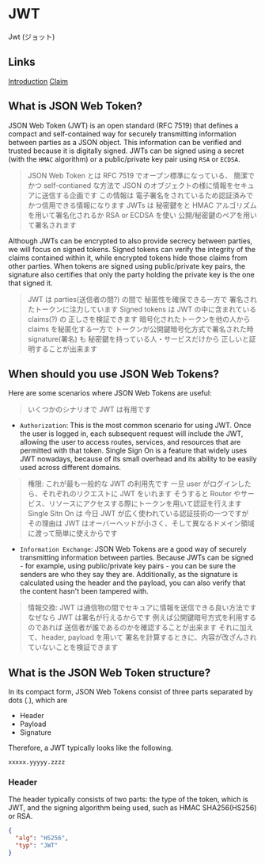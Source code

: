 # JWT

Jwt (ジョット)

## Links

[Introduction](https://jwt.io/introduction)
[Claim](https://www.rfc-editor.org/rfc/rfc7519#section-4.1)

## What is JSON Web Token?

JSON Web Token (JWT) is an open standard (RFC 7519) that defines a compact
and self-contained way for securely transmitting information between parties as a JSON object.
This information can be verified and trusted because it is digitally signed.
JWTs can be signed using a secret (with the `HMAC` algorithm)
or a public/private key pair using `RSA` or `ECDSA`.

> JSON Web Token とは RFC 7519 でオープン標準になっている、
> 簡潔でかつ self-contianed な方法で JSON のオブジェクトの様に情報をセキュアに送信する企画です
> この情報は 電子署名をされているため認証済みでかつ信用できる情報になります
> JWTs は 秘密鍵をと HMAC アルゴリズムを用いて署名化されるか
> RSA or ECDSA を使い 公開/秘密鍵のペアを用いて署名されます

Although JWTs can be encrypted to also provide secrecy between parties,
we will focus on signed tokens. Signed tokens can verify the integrity of the claims contained within it,
while encrypted tokens hide those claims from other parties.
When tokens are signed using public/private key pairs,
the signature also certifies that only the party holding the private key is the one that signed it.

> JWT は parties(送信者の間?) の間で 秘匿性を確保できる一方で
> 署名されたトークンに注力しています Signed tokens は JWT の中に含まれている claims(?) の
> 正しさを検証できます 暗号化されたトークンを他の人から claims を秘匿化する一方で
> トークンが公開鍵暗号化方式で署名された時
> signature(署名) も 秘密鍵を持っている人・サービスだけから 正しいと証明することが出来ます

## When should you use JSON Web Tokens?

Here are some scenarios where JSON Web Tokens are useful:

> いくつかのシナリオで JWT は有用です

- `Authorization`: This is the most common scenario for using JWT.
  Once the user is logged in, each subsequent request will include the JWT,
  allowing the user to access routes, services, and resources that are permitted with that token.
  Single Sign On is a feature that widely uses JWT nowadays, because of its small overhead
  and its ability to be easily used across different domains.

> 権限: これが最も一般的な JWT の利用先です
> 一旦 user がログインしたら、それぞれのリクエストに JWT をいれます
> そうすると Router やサービス、リソースにアクセスする際にトークンを用いて認証を行えます
> Single Sitn On は 今日 JWT が広く使われている認証技術の一つですが
> その理由は JWT はオーバーヘッドが小さく、そして異なるドメイン領域に渡って簡単に使えからです

- `Information Exchange`: JSON Web Tokens are a good way of securely transmitting information between parties.
  Because JWTs can be signed - for example, using public/private key pairs - you can be sure the senders are
  who they say they are. Additionally, as the signature is calculated using the header and the payload,
  you can also verify that the content hasn't been tampered with.

> 情報交換: JWT は通信物の間でセキュアに情報を送信できる良い方法です
> なぜなら JWT は署名が行えるからです 例えば公開鍵暗号方式を利用するのであれば
> 送信者が誰であるのかを確認することが出来ます それに加えて、header, payload を用いて
> 署名を計算するときに、内容が改ざんされていないことを検証できます

## What is the JSON Web Token structure?

In its compact form, JSON Web Tokens consist of three parts separated
by dots (.), which are

- Header
- Payload
- Signature

Therefore, a JWT typically looks like the following.

`xxxxx.yyyyy.zzzz`

### Header

The header typically consists of two parts: the type of the token,
which is JWT, and the signing algorithm being used,
such as HMAC SHA256(HS256) or RSA.

```json
{
  "alg": "HS256",
  "typ": "JWT"
}
```
